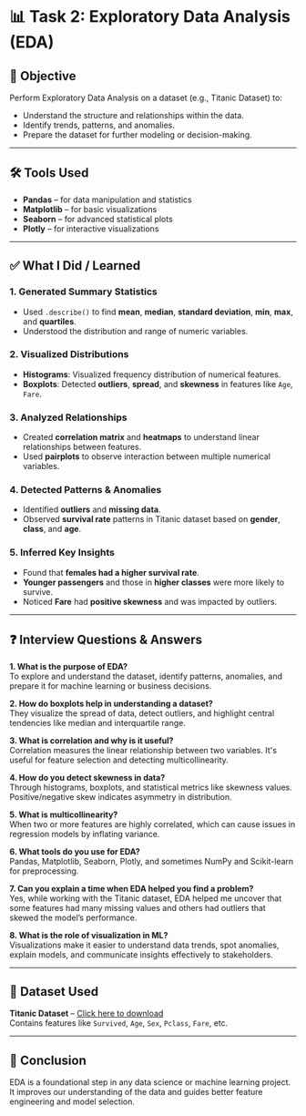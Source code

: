# 📊 Task 2: Exploratory Data Analysis (EDA)

## 🧠 Objective
Perform Exploratory Data Analysis on a dataset (e.g., Titanic Dataset) to:

- Understand the structure and relationships within the data.
- Identify trends, patterns, and anomalies.
- Prepare the dataset for further modeling or decision-making.

---

## 🛠 Tools Used
- **Pandas** – for data manipulation and statistics  
- **Matplotlib** – for basic visualizations  
- **Seaborn** – for advanced statistical plots  
- **Plotly** – for interactive visualizations  

---

## ✅ What I Did / Learned

### 1. Generated Summary Statistics
- Used `.describe()` to find **mean**, **median**, **standard deviation**, **min**, **max**, and **quartiles**.
- Understood the distribution and range of numeric variables.

### 2. Visualized Distributions
- **Histograms**: Visualized frequency distribution of numerical features.
- **Boxplots**: Detected **outliers**, **spread**, and **skewness** in features like `Age`, `Fare`.

### 3. Analyzed Relationships
- Created **correlation matrix** and **heatmaps** to understand linear relationships between features.
- Used **pairplots** to observe interaction between multiple numerical variables.

### 4. Detected Patterns & Anomalies
- Identified **outliers** and **missing data**.
- Observed **survival rate** patterns in Titanic dataset based on **gender**, **class**, and **age**.

### 5. Inferred Key Insights
- Found that **females had a higher survival rate**.
- **Younger passengers** and those in **higher classes** were more likely to survive.
- Noticed **Fare** had **positive skewness** and was impacted by outliers.

---

## ❓ Interview Questions & Answers

**1. What is the purpose of EDA?**  
To explore and understand the dataset, identify patterns, anomalies, and prepare it for machine learning or business decisions.

**2. How do boxplots help in understanding a dataset?**  
They visualize the spread of data, detect outliers, and highlight central tendencies like median and interquartile range.

**3. What is correlation and why is it useful?**  
Correlation measures the linear relationship between two variables. It's useful for feature selection and detecting multicollinearity.

**4. How do you detect skewness in data?**  
Through histograms, boxplots, and statistical metrics like skewness values. Positive/negative skew indicates asymmetry in distribution.

**5. What is multicollinearity?**  
When two or more features are highly correlated, which can cause issues in regression models by inflating variance.

**6. What tools do you use for EDA?**  
Pandas, Matplotlib, Seaborn, Plotly, and sometimes NumPy and Scikit-learn for preprocessing.

**7. Can you explain a time when EDA helped you find a problem?**  
Yes, while working with the Titanic dataset, EDA helped me uncover that some features had many missing values and others had outliers that skewed the model’s performance.

**8. What is the role of visualization in ML?**  
Visualizations make it easier to understand data trends, spot anomalies, explain models, and communicate insights effectively to stakeholders.

---

## 📂 Dataset Used
**Titanic Dataset** – [Click here to download](https://www.kaggle.com/competitions/titanic/data)  
Contains features like `Survived`, `Age`, `Sex`, `Pclass`, `Fare`, etc.

---

## 📌 Conclusion
EDA is a foundational step in any data science or machine learning project. It improves our understanding of the data and guides better feature engineering and model selection.
